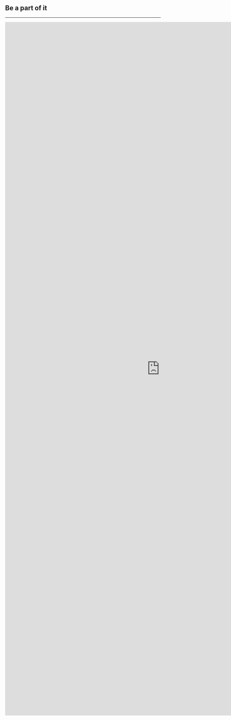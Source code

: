 ﻿## Be a part of it
---

<iframe src="https://docs.google.com/forms/d/1QCkPZ8bTNd6ZgaIoeIJTrcZUxRB8v73TgI92fh0k5j0/viewform?embedded=true" width="1000" height="2250" frameborder="0" marginheight="0" marginwidth="0">Loading...</iframe>


